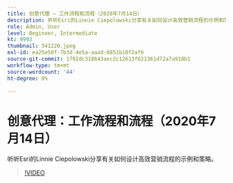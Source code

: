 ```yaml
---
title: 创意代理 — 工作流程和流程（2020年7月14日）
description: 听听Esri的Linnie Ciepolowski分享有关如何设计高效营销流程的示例和策略。
role: Admin, User
level: Beginner, Intermediate
kt: 9993
thumbnail: 341220.jpeg
exl-id: ea25e50f-7b3d-4e5a-aaad-0851b10f2af6
source-git-commit: 1792dc318643aec2c12613f621361d72a7a918b1
workflow-type: tm+mt
source-wordcount: '44'
ht-degree: 0%

---
```


# 创意代理：工作流程和流程（2020年7月14日）

听听Esri的Linnie Ciepolowski分享有关如何设计高效营销流程的示例和策略。

>[!VIDEO](https://video.tv.adobe.com/v/341220/?quality=12&learn=on)

